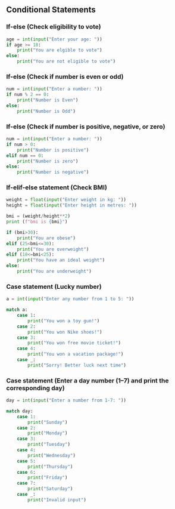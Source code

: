 ## Conditional Statements

### If-else (Check eligibility to vote)
```py
age = int(input("Enter your age: "))
if age >= 18:
    print("You are elgible to vote")
else:
    print("You are not eligible to vote")
```

### If-else (Check if number is even or odd)
```py
num = int(input("Enter a number: "))
if num % 2 == 0:
    print("Number is Even")
else:
    print("Number is Odd")
```

### If-else (Check if number is positive, negative, or zero)
```py
num = int(input("Enter a number: "))
if num > 0:
    print("Number is positive")
elif num == 0:
    print("Number is zero")
else:
    print("Number is negative")
```

### If-elif-else statement (Check BMI)
```py
weight = float(input("Enter weight in kg: "))
height = float(input("Enter height in metres: "))

bmi = (weight/height**2)
print (f"bmi is {bmi}")

if (bmi>30):
    print("You are obese")
elif (25<bmi<=30):
    print("You are overweight")
elif (18<=bmi<25):
    print("You have an ideal weight")
else:
    print("You are underweight")
```

### Case statement (Lucky number)
```py
a = int(input("Enter any number from 1 to 5: "))

match a:
    case 1: 
        print("You won a toy gun!")
    case 2:
        print("You won Nike shoes!")
    case 3:
        print("You won free movie ticket!")
    case 4:
        print("You won a vacation package!")
    case _:
        print("Sorry! Better luck next time")
```

### Case statement (Enter a day number (1–7) and print the corresponding day)
```py
day = int(input("Enter a number from 1-7: "))

match day:
    case 1:
        print("Sunday")
    case 2:
        print("Monday")
    case 3:
        print("Tuesday")
    case 4:
        print("Wednesday")
    case 5:
        print("Thursday")
    case 6:
        print("Friday")
    case 7:
        print("Saturday")
    case _:
        print("Invalid input")
```
